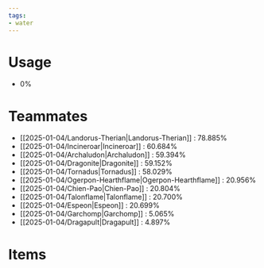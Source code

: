 ```yaml
---
tags:
- water
---
```

# Usage
- 0%
# Teammates
- [[2025-01-04/Landorus-Therian|Landorus-Therian]] : 78.885%
- [[2025-01-04/Incineroar|Incineroar]] : 60.684%
- [[2025-01-04/Archaludon|Archaludon]] : 59.394%
- [[2025-01-04/Dragonite|Dragonite]] : 59.152%
- [[2025-01-04/Tornadus|Tornadus]] : 58.029%
- [[2025-01-04/Ogerpon-Hearthflame|Ogerpon-Hearthflame]] : 20.956%
- [[2025-01-04/Chien-Pao|Chien-Pao]] : 20.804%
- [[2025-01-04/Talonflame|Talonflame]] : 20.700%
- [[2025-01-04/Espeon|Espeon]] : 20.699%
- [[2025-01-04/Garchomp|Garchomp]] : 5.065%
- [[2025-01-04/Dragapult|Dragapult]] : 4.897%
# Items